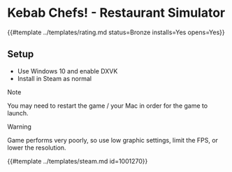 # Kebab Chefs! - Restaurant Simulator
<!-- script:Aliases [ "Kebab Chefs" ] -->

{{#template ../templates/rating.md status=Bronze installs=Yes opens=Yes}}

## Setup
- Use Windows 10 and enable DXVK
- Install in Steam as normal

> [!NOTE]
> You may need to restart the game / your Mac in order for the game to launch.

> [!WARNING]
> Game performs very poorly, so use low graphic settings, limit the FPS, or lower the resolution.

{{#template ../templates/steam.md id=1001270}}
